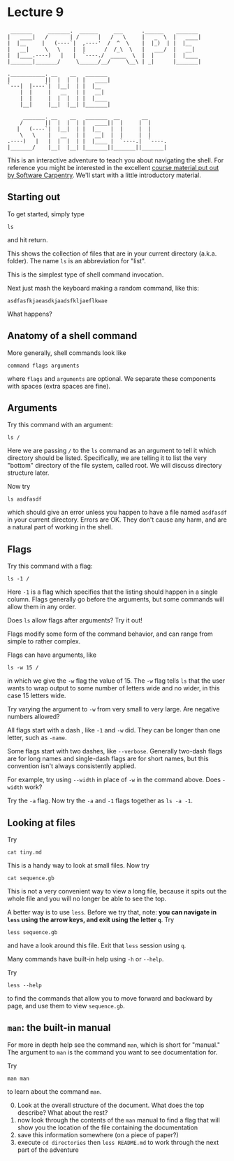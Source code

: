 # Lecture 9

     _______     _______.  ______     ___      .______    _______
    |   ____|   /       | /      |   /   \     |   _  \  |   ____|
    |  |__     |   (----`|  ,----'  /  ^  \    |  |_)  | |  |__
    |   __|     \   \    |  |      /  /_\  \   |   ___/  |   __|
    |  |____.----)   |   |  `----./  _____  \  |  |      |  |____
    |_______|_______/     \______/__/     \__\ | _|      |_______|

    .___________. __    __   _______
    |           ||  |  |  | |   ____|
    `---|  |----`|  |__|  | |  |__
        |  |     |   __   | |   __|
        |  |     |  |  |  | |  |____
        |__|     |__|  |__| |_______|

         _______. __    __   _______  __       __
        /       ||  |  |  | |   ____||  |     |  |
       |   (----`|  |__|  | |  |__   |  |     |  |
        \   \    |   __   | |   __|  |  |     |  |
    .----)   |   |  |  |  | |  |____ |  `----.|  `----.
    |_______/    |__|  |__| |_______||_______||_______|


This is an interactive adventure to teach you about navigating the shell.
For reference you might be interested in the excellent [course material put out by Software Carpentry](https://swcarpentry.github.io/shell-novice/).
We'll start with a little introductory material.

## Starting out

To get started, simply type

    ls

and hit return.

This shows the collection of files that are in your current directory (a.k.a. folder).
The name `ls` is an abbreviation for "list".

This is the simplest type of shell command invocation.

Next just mash the keyboard making a random command, like this:

    asdfasfkjaeasdkjaadsfkljaeflkwae

What happens?


## Anatomy of a shell command

More generally, shell commands look like

    command flags arguments

where `flags` and `arguments` are optional.
We separate these components with spaces (extra spaces are fine).


## Arguments

Try this command with an argument:

    ls /

Here we are passing `/` to the `ls` command as an argument to tell it which directory should be listed.
Specifically, we are telling it to list the very "bottom" directory of the file system, called root.
We will discuss directory structure later.

Now try

    ls asdfasdf

which should give an error unless you happen to have a file named `asdfasdf` in your current directory.
Errors are OK.
They don't cause any harm, and are a natural part of working in the shell.


## Flags

Try this command with a flag:

    ls -1 /

Here `-1` is a flag which specifies that the listing should happen in a single column.
Flags generally go before the arguments, but some commands will allow them in any order.

Does `ls` allow flags after arguments?
Try it out!

Flags modify some form of the command behavior, and can range from simple to rather complex.

Flags can have arguments, like

    ls -w 15 /

in which we give the `-w` flag the value of 15.
The `-w` flag tells `ls` that the user wants to wrap output to some number of letters wide and no wider, in this case 15 letters wide.

Try varying the argument to `-w` from very small to very large.
Are negative numbers allowed?

All flags start with a dash , like `-1` and `-w` did.
They can be longer than one letter, such as `-name`.

Some flags start with two dashes, like `--verbose`.
Generally two-dash flags are for long names and single-dash flags are for short names, but this convention isn't always consistently applied.

For example, try using `--width` in place of `-w` in the command above.
Does `-width` work?

Try the `-a` flag.
Now try the `-a` and `-1` flags together as `ls -a -1`.


## Looking at files

Try

    cat tiny.md

This is a handy way to look at small files.
Now try

    cat sequence.gb

This is not a very convenient way to view a long file, because it spits out the whole file and you will no longer be able to see the top.

A better way is to use `less`.
Before we try that, note:
**you can navigate in `less` using the arrow keys, and exit using the letter `q`**.
Try

    less sequence.gb

and have a look around this file.
Exit that `less` session using `q`.

Many commands have built-in help using `-h` or `--help`.

Try

    less --help

to find the commands that allow you to move forward and backward by page, and use them to view `sequence.gb`.


## `man`: the built-in manual

For more in depth help see the command `man`, which is short for "manual."
The argument to `man` is the command you want to see documentation for.

Try

    man man

to learn about the command `man`.

0. Look at the overall structure of the document. What does the top describe? What about the rest?
1. now look through the contents of the `man` manual to find a flag that will show you the location of the file containing the documentation
2. save this information somewhere (on a piece of paper?)
3. execute `cd directories` then `less README.md` to work through the next part of the adventure
